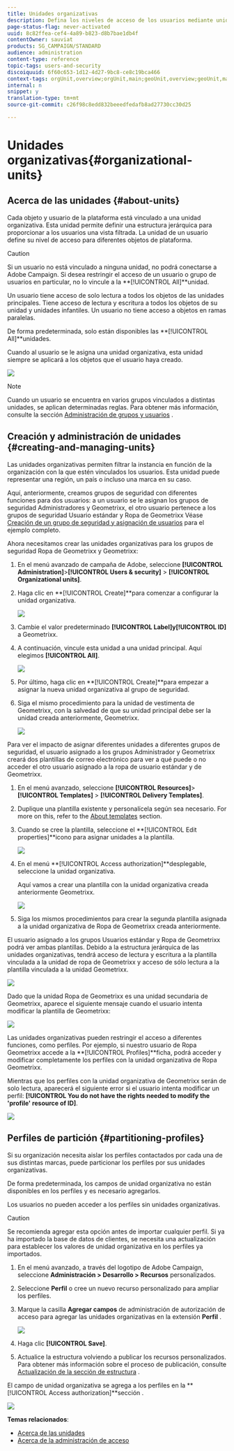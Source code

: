 ```yaml
---
title: Unidades organizativas
description: Defina los niveles de acceso de los usuarios mediante unidades organizativas.
page-status-flag: never-activated
uuid: 8c82ffea-cef4-4a89-b823-d8b7bae1db4f
contentOwner: sauviat
products: SG_CAMPAIGN/STANDARD
audience: administration
content-type: reference
topic-tags: users-and-security
discoiquuid: 6f60c653-1d12-4d27-9bc8-ce8c19bca466
context-tags: orgUnit,overview;orgUnit,main;geoUnit,overview;geoUnit,main
internal: n
snippet: y
translation-type: tm+mt
source-git-commit: c26f98c8edd832beeedfedafb8ad27730cc30d25

---
```



# Unidades organizativas{#organizational-units}

## Acerca de las unidades {#about-units}

Cada objeto y usuario de la plataforma está vinculado a una unidad organizativa. Esta unidad permite definir una estructura jerárquica para proporcionar a los usuarios una vista filtrada. La unidad de un usuario define su nivel de acceso para diferentes objetos de plataforma.

>[!CAUTION]
>
>Si un usuario no está vinculado a ninguna unidad, no podrá conectarse a Adobe Campaign. Si desea restringir el acceso de un usuario o grupo de usuarios en particular, no lo vincule a la **[!UICONTROL All]**unidad.

Un usuario tiene acceso de solo lectura a todos los objetos de las unidades principales. Tiene acceso de lectura y escritura a todos los objetos de su unidad y unidades infantiles. Un usuario no tiene acceso a objetos en ramas paralelas.

De forma predeterminada, solo están disponibles las **[!UICONTROL All]**unidades.

Cuando al usuario se le asigna una unidad organizativa, esta unidad siempre se aplicará a los objetos que el usuario haya creado.

![](assets/user_management_2.png)

>[!NOTE]
>
>Cuando un usuario se encuentra en varios grupos vinculados a distintas unidades, se aplican determinadas reglas. Para obtener más información, consulte la sección [Administración de grupos y usuarios](../../administration/using/managing-groups-and-users.md) .

## Creación y administración de unidades {#creating-and-managing-units}

Las unidades organizativas permiten filtrar la instancia en función de la organización con la que estén vinculados los usuarios. Esta unidad puede representar una región, un país o incluso una marca en su caso.

Aquí, anteriormente, creamos grupos de seguridad con diferentes funciones para dos usuarios: a un usuario se le asignan los grupos de seguridad Administradores y Geometrixx, el otro usuario pertenece a los grupos de seguridad Usuario estándar y Ropa de Geometrixx Véase [Creación de un grupo de seguridad y asignación de usuarios](../../administration/using/managing-groups-and-users.md#creating-a-security-group-and-assigning-users) para el ejemplo completo.

Ahora necesitamos crear las unidades organizativas para los grupos de seguridad Ropa de Geometrixx y Geometrixx:

1. En el menú avanzado de campaña de Adobe, seleccione **[!UICONTROL Administration]**>**[!UICONTROL Users & security]** > **[!UICONTROL Organizational units]**.
1. Haga clic en **[!UICONTROL Create]**para comenzar a configurar la unidad organizativa.

   ![](assets/manage_units_1.png)

1. Cambie el valor predeterminado **[!UICONTROL Label]**y**[!UICONTROL ID]** a Geometrixx.
1. A continuación, vincule esta unidad a una unidad principal. Aquí elegimos **[!UICONTROL All]**.

   ![](assets/manage_units_2.png)

1. Por último, haga clic en **[!UICONTROL Create]**para empezar a asignar la nueva unidad organizativa al grupo de seguridad.
1. Siga el mismo procedimiento para la unidad de vestimenta de Geometrixx, con la salvedad de que su unidad principal debe ser la unidad creada anteriormente, Geometrixx.

   ![](assets/manage_units_3.png)

Para ver el impacto de asignar diferentes unidades a diferentes grupos de seguridad, el usuario asignado a los grupos Administrador y Geometrixx creará dos plantillas de correo electrónico para ver a qué puede o no acceder el otro usuario asignado a la ropa de usuario estándar y de Geometrixx.

1. En el menú avanzado, seleccione **[!UICONTROL Resources]**>**[!UICONTROL Templates]** > **[!UICONTROL Delivery Templates]**.
1. Duplique una plantilla existente y personalícela según sea necesario. For more on this, refer to the [About templates](../../start/using/marketing-activity-templates.md) section.
1. Cuando se cree la plantilla, seleccione el **[!UICONTROL Edit properties]**icono para asignar unidades a la plantilla.

   ![](assets/manage_units_6.png)

1. En el menú **[!UICONTROL Access authorization]**desplegable, seleccione la unidad organizativa.

   Aquí vamos a crear una plantilla con la unidad organizativa creada anteriormente Geometrixx.

   ![](assets/manage_units_5.png)

1. Siga los mismos procedimientos para crear la segunda plantilla asignada a la unidad organizativa de Ropa de Geometrixx creada anteriormente.

El usuario asignado a los grupos Usuarios estándar y Ropa de Geometrixx podrá ver ambas plantillas. Debido a la estructura jerárquica de las unidades organizativas, tendrá acceso de lectura y escritura a la plantilla vinculada a la unidad de ropa de Geometrixx y acceso de sólo lectura a la plantilla vinculada a la unidad Geometrixx.

![](assets/manage_units_7.png)

Dado que la unidad Ropa de Geometrixx es una unidad secundaria de Geometrixx, aparece el siguiente mensaje cuando el usuario intenta modificar la plantilla de Geometrixx:

![](assets/manage_units_8.png)

Las unidades organizativas pueden restringir el acceso a diferentes funciones, como perfiles. Por ejemplo, si nuestro usuario de Ropa Geometrixx accede a la **[!UICONTROL Profiles]**ficha, podrá acceder y modificar completamente los perfiles con la unidad organizativa de Ropa Geometrixx.

Mientras que los perfiles con la unidad organizativa de Geometrixx serán de solo lectura, aparecerá el siguiente error si el usuario intenta modificar un perfil: **[!UICONTROL You do not have the rights needed to modify the 'profile' resource of ID]**.

![](assets/manage_units_10.png)

## Perfiles de partición {#partitioning-profiles}

Si su organización necesita aislar los perfiles contactados por cada una de sus distintas marcas, puede particionar los perfiles por sus unidades organizativas.

De forma predeterminada, los campos de unidad organizativa no están disponibles en los perfiles y es necesario agregarlos.

Los usuarios no pueden acceder a los perfiles sin unidades organizativas.

>[!CAUTION]
>
>Se recomienda agregar esta opción antes de importar cualquier perfil. Si ya ha importado la base de datos de clientes, se necesita una actualización para establecer los valores de unidad organizativa en los perfiles ya importados.

1. En el menú avanzado, a través del logotipo de Adobe Campaign, seleccione **Administración > Desarrollo > Recursos** personalizados.
1. Seleccione **Perfil** o cree un nuevo recurso personalizado para ampliar los perfiles.
1. Marque la casilla **Agregar campos** de administración de autorización de acceso para agregar las unidades organizativas en la extensión **Perfil** .

   ![](assets/user_management_9.png)

1. Haga clic **[!UICONTROL Save]**.
1. Actualice la estructura volviendo a publicar los recursos personalizados. Para obtener más información sobre el proceso de publicación, consulte [Actualización de la sección de estructura](../../developing/using/data-model-concepts.md) .

El campo de unidad organizativa se agrega a los perfiles en la **[!UICONTROL Access authorization]**sección .

![](assets/user_management_10.png)

**Temas relacionados**:

* [Acerca de las unidades](../../administration/using/organizational-units.md#about-units)
* [Acerca de la administración de acceso](../../administration/using/about-access-management.md)

